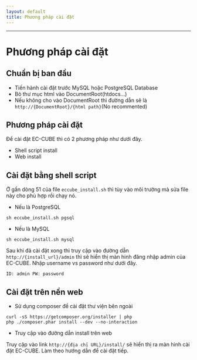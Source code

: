```yaml
---
layout: default
title: Phương pháp cài đặt
---
```


---

# Phương pháp cài đặt

## Chuẩn bị ban đầu

- Tiến hành cài đặt trước MySQL hoặc PostgreSQL Database
- Bỏ thư mục html vào DocumentRoot(htdocs...)
- Nếu không cho vào DocumentRoot thì đường dẫn sẽ là `http://{DocumentRoot}/{html path}`(No recommented)

## Phương pháp cài đặt

Để cài đặt EC-CUBE thì có 2 phương pháp như dưới đây.

- Shell script install
- Web install

## Cài đặt bằng shell script

Ở gần dòng 51 của file `eccube_install.sh` thì tùy vào môi trường mà sửa file này cho phù hợp rồi chạy nó.

- Nếu là PostgreSQL

```
sh eccube_install.sh pgsql
```

- Nếu là MySQL

```
sh eccube_install.sh mysql
```

Sau khi đã cài đặt xong thì truy cập vào đường dẫn `http://{install_url}/admin`
thì sẽ hiển thị màn hinh đăng nhập admin của EC-CUBE.
 Nhập username vs password như dưới đây.

`ID: admin PW: password`

## Cài đặt trên nền web

- Sử dụng composer để cài đặt thư viện bên ngoài

```
curl -sS https://getcomposer.org/installer | php
php ./composer.phar install --dev --no-interaction
```

- Truy cập vào đường dẫn install trên web

Truy cập vào link `http://{địa chỉ URL}/install/` sẽ hiển thị ra màn hình cài đặt EC-CUBE.
Làm theo hướng dẫn để cài đặt tiếp.




